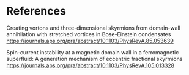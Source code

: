 # References
Creating vortons and three-dimensional skyrmions from domain-wall annihilation with stretched vortices in Bose-Einstein condensates\
https://journals.aps.org/pra/abstract/10.1103/PhysRevA.85.053639

Spin-current instability at a magnetic domain wall in a ferromagnetic superfluid: A generation mechanism of eccentric fractional skyrmions\
https://journals.aps.org/pra/abstract/10.1103/PhysRevA.105.013328
